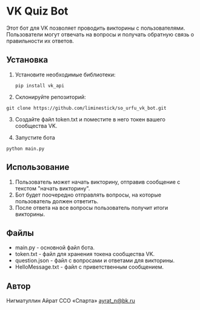 # VK Quiz Bot

Этот бот для VK позволяет проводить викторины с пользователями. Пользователи могут отвечать на вопросы и получать обратную связь о правильности их ответов.

## Установка

1. Установите необходимые библиотеки:

   ```
   pip install vk_api
   ```
2. Склонируйте репозиторий:
```
git clone https://github.com/liminestick/so_urfu_vk_bot.git
```

3. Создайте файл token.txt и поместите в него токен вашего сообщества VK.

4. Запустите бота
```
python main.py
```

## Использование

1. Пользователь может начать викторину, отправив сообщение с текстом "начать викторину".
2. Бот будет поочередно отправлять вопросы, на которые пользователь должен ответить.
3. После ответа на все вопросы пользователь получит итоги викторины.

## Файлы

- main.py - основной файл бота.
- token.txt - файл для хранения токена сообщества VK.
- question.json - файл с вопросами и ответами для викторины.
- HelloMessage.txt - файл с приветственным сообщением.

## Автор

Нигматуллин Айрат ССО «Спарта»
ayrat_n@bk.ru